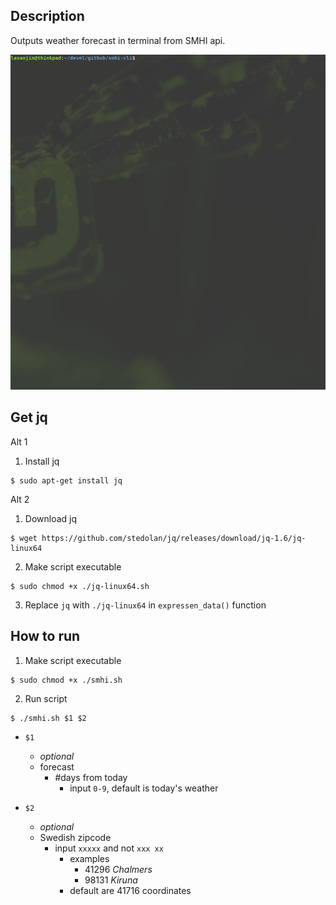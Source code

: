 ## Description
Outputs weather forecast in terminal from SMHI api.

<img src="smhi-GIF.gif" width="640">

## Get jq
Alt 1
1. Install jq
```
$ sudo apt-get install jq
```

Alt 2
1. Download jq
```
$ wget https://github.com/stedolan/jq/releases/download/jq-1.6/jq-linux64
```
2. Make script executable
```
$ sudo chmod +x ./jq-linux64.sh 
```
3. Replace `jq` with `./jq-linux64` in `expressen_data()` function


## How to run
1. Make script executable
```
$ sudo chmod +x ./smhi.sh 
```

2. Run script
```
$ ./smhi.sh $1 $2
```
- `$1` 
  -  *optional*
  -  forecast
     -  #days from today
        -  input `0-9`, default is today's weather

- `$2`
  -  *optional*
  -  Swedish zipcode
     -  input `xxxxx` and not `xxx xx`
        -  examples
           -  41296 *Chalmers*
           -  98131 *Kiruna*
        -  default are 41716 coordinates